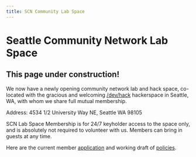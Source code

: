 ```yaml
---
title: SCN Community Lab Space
---
```


# Seattle Community Network Lab Space
## This page under construction!
We now have a newly opening community network lab and hack space, co-located with the gracious and welcoming [/dev/hack](https://devhack.net) hackerspace in Seattle, WA, with whom we share full mutual membership.

Address: 4534 1/2 University Way NE, Seattle WA 98105

SCN Lab Space Membership is for 24/7 keyholder access to the space only, and is absolutely not required to volunteer with us. Members can bring in guests at any time. 

Here are the current member [application](https://www.cognitoforms.com/TheSilentTaskForce1/SCNSpaceMembershipApplicationFormAndAgreement) and working draft of [policies](https://docs.google.com/document/d/1jHKDoY01IUAhroEsmL_nff-2he1DZx-30uwkQw4jY6A/edit).
